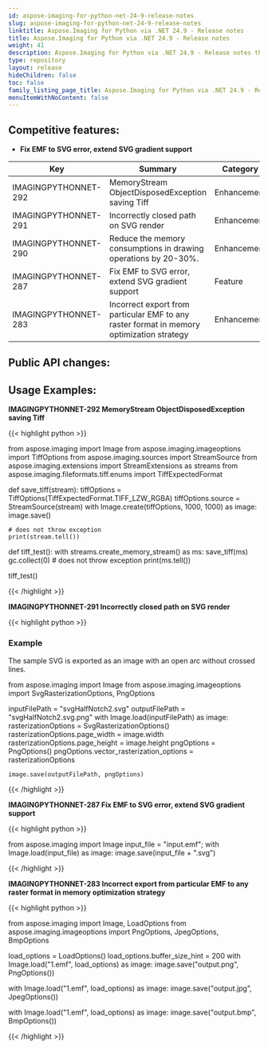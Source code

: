 ```yaml
---
id: aspose-imaging-for-python-net-24-9-release-notes
slug: aspose-imaging-for-python-net-24-9-release-notes
linktitle: Aspose.Imaging for Python via .NET 24.9 - Release notes
title: Aspose.Imaging for Python via .NET 24.9 - Release notes
weight: 41
description: Aspose.Imaging for Python via .NET 24.9 - Release notes the latest updates and fixes.
type: repository
layout: release
hideChildren: false
toc: false
family_listing_page_title: Aspose.Imaging for Python via .NET 24.9 - Release notes
menuItemWithNoContent: false
---
```


## Competitive features:

- **Fix EMF to SVG error, extend SVG gradient support**

| **Key**         | **Summary**                                                                                                                                                              | **Category** |
|-----------------|--------------------------------------------------------------------------------------------------------------------------------------------------------------------------|--------------|
| IMAGINGPYTHONNET-292 | MemoryStream ObjectDisposedException saving Tiff | Enhancement | 
| IMAGINGPYTHONNET-291 | Incorrectly closed path on SVG render | Enhancement | 
| IMAGINGPYTHONNET-290 | Reduce the memory consumptions in drawing operations by 20-30%. | Enhancement | 
| IMAGINGPYTHONNET-287 | Fix EMF to SVG error, extend SVG gradient support | Feature | 
| IMAGINGPYTHONNET-283 | Incorrect export from particular EMF to any raster format in memory optimization strategy | Enhancement | 

## Public API changes:


## Usage Examples:

**IMAGINGPYTHONNET-292 MemoryStream ObjectDisposedException saving Tiff**

{{< highlight python >}}

from aspose.imaging import Image
from aspose.imaging.imageoptions import TiffOptions
from aspose.imaging.sources import StreamSource
from aspose.imaging.extensions import StreamExtensions as streams
from aspose.imaging.fileformats.tiff.enums import TiffExpectedFormat


def save_tiff(stream):
    tiffOptions = TiffOptions(TiffExpectedFormat.TIFF_LZW_RGBA)
	tiffOptions.source = StreamSource(stream)
	with Image.create(tiffOptions, 1000, 1000) as image:
        image.save()

    # does not throw exception
    print(stream.tell())

def tiff_test():
    with streams.create_memory_stream() as ms:
		save_tiff(ms)
		gc.collect(0)
		# does not throw exception
		print(ms.tell())

tiff_test()

{{< /highlight >}}

**IMAGINGPYTHONNET-291 Incorrectly closed path on SVG render**

{{< highlight python >}}

### Example
The sample SVG is exported as an image with an open arc without crossed lines.

from aspose.imaging import Image
from aspose.imaging.imageoptions import SvgRasterizationOptions, PngOptions

inputFilePath = "svgHalfNotch2.svg"
outputFilePath = "svgHalfNotch2.svg.png"
with Image.load(inputFilePath) as image:
	rasterizationOptions = SvgRasterizationOptions()
	rasterizationOptions.page_width = image.width
	rasterizationOptions.page_height = image.height
	pngOptions = PngOptions()
	pngOptions.vector_rasterization_options = rasterizationOptions

	image.save(outputFilePath, pngOptions)

{{< /highlight >}}

**IMAGINGPYTHONNET-287 Fix EMF to SVG error, extend SVG gradient support**

{{< highlight python >}}

from aspose.imaging import Image
input_file = "input.emf";
with Image.load(input_file) as image:
	image.save(input_file + ".svg")

{{< /highlight >}}

**IMAGINGPYTHONNET-283 Incorrect export from particular EMF to any raster format in memory optimization strategy**

{{< highlight python >}}

from aspose.imaging import Image, LoadOptions
from aspose.imaging.imageoptions import PngOptions, JpegOptions, BmpOptions

load_options = LoadOptions()
load_options.buffer_size_hint = 200
with Image.load("1.emf", load_options) as image:
    image.save("output.png", PngOptions())

with Image.load("1.emf", load_options) as image:
    image.save("output.jpg", JpegOptions())

with Image.load("1.emf", load_options) as image:
    image.save("output.bmp", BmpOptions())


{{< /highlight >}}

